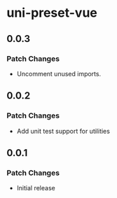 # uni-preset-vue

## 0.0.3

### Patch Changes

- Uncomment unused imports.

## 0.0.2

### Patch Changes

- Add unit test support for utilities

## 0.0.1

### Patch Changes

- Initial release
